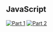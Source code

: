 ## JavaScript
[![Part 1](https://img.shields.io/badge/Part%201-2.096ms-informational)](https://adventofcode.com/2021/)
[![Part 2](https://img.shields.io/badge/Part%202-0.047ms-informational)](https://adventofcode.com/2021/)